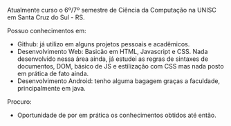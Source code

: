 Atualmente curso o 6º/7º semestre de Ciência da Computação na UNISC em Santa Cruz do Sul - RS.

Possuo conhecimentos em:
- Github: já utilizo em alguns projetos pessoais e acadêmicos.
- Desenvolvimento Web: Basicão em HTML, Javascript e CSS. Nada desenvolvido nessa área ainda, já estudei as regras de sintaxes de documentos, DOM, básico de JS e estilização com CSS mas nada posto em prática de fato ainda.
- Desenvolvimento Android: tenho alguma bagagem graças a faculdade, principalmente em java.

Procuro:
- Oportunidade de por em prática os conhecimentos obtidos até então. 
